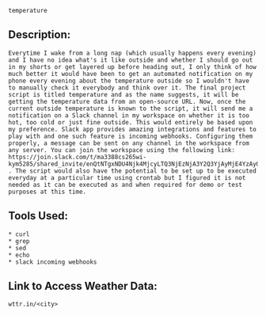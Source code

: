 ```
temperature
```

## Description:

    Everytime I wake from a long nap (which usually happens every evening) and I have no idea what's it like outside and whether I should go out in my shorts or get layered up before heading out, I only think of how much better it would have been to get an automated notification on my phone every evening about the temperature outside so I wouldn't have to manually check it everybody and think over it. The final project script is titled temperature and as the name suggests, it will be getting the temperature data from an open-source URL. Now, once the current outside temperature is known to the script, it will send me a notification on a Slack channel in my workspace on whether it is too hot, too cold or just fine outside. This would entirely be based upon my preference. Slack app provides amazing integrations and features to play with and one such feature is incoming webhooks. Configuring them properly, a message can be sent on any channel in the workspace from any server. You can join the workspace using the following link: https://join.slack.com/t/ma3388cs265wi-kym5285/shared_invite/enQtNTgxNDU4Njk4MjcyLTQ3NjEzNjA3Y2Q3YjAyMjE4YzAyOTQwYTVmZmY2NDJjYjc0NTFkOWM2NTE4YjZkMjdlMTMxMjAzM2Q5ODBkNmE . The script would also have the potential to be set up to be executed everyday at a particular time using crontab but I figured it is not needed as it can be executed as and when required for demo or test purposes at this time.

## Tools Used:

    * curl
    * grep
    * sed
    * echo
    * slack incoming webhooks
    
## Link to Access Weather Data:

    wttr.in/<city>
